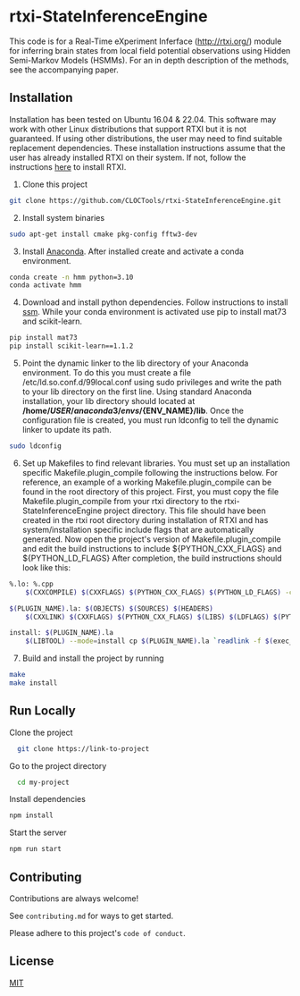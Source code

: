  # rtxi-StateInferenceEngine  
This code is for a Real-Time eXperiment Inferface (http://rtxi.org/) module for inferring 
brain states from local field potential observations using Hidden Semi-Markov
Models (HSMMs).  For an in depth description of the methods, see the accompanying paper.

## Installation

Installation has been tested on Ubuntu 16.04 & 22.04.  This software may work 
with other Linux distributions that support RTXI but it is not guaranteed.  If using
other distributions, the user may need to find suitable replacement dependencies. 
These installation instructions assume that the user has already installed RTXI
on their system.  If not, follow the instructions [here](http://rtxi.org/install/) to install RTXI.

1. Clone this project
~~~bash
git clone https://github.com/CLOCTools/rtxi-StateInferenceEngine.git
~~~

2. Install system binaries
~~~bash
sudo apt-get install cmake pkg-config fftw3-dev
~~~
3. Install [Anaconda](https://www.digitalocean.com/community/tutorials/how-to-install-the-anaconda-python-distribution-on-ubuntu-22-04).
After installed create and activate a conda environment.
~~~bash
conda create -n hmm python=3.10
conda activate hmm
~~~
4. Download and install python dependencies. Follow instructions to install 
[ssm](https://github.com/lindermanlab/ssm). While your conda environment is activated
use pip to install mat73 and scikit-learn.
~~~bash
pip install mat73
pip install scikit-learn==1.1.2
~~~
5. Point the dynamic linker to the lib directory of your Anaconda environment.
To do this you must create a file /etc/ld.so.conf.d/99local.conf using sudo privileges
and write the path to your lib directory on the first line.  Using standard Anaconda installation,
your lib directory should located at **/home/${USER}/anaconda3/envs/${ENV_NAME}/lib**.
Once the configuration file is created, you must run ldconfig to tell the dynamic linker to
update its path.
~~~bash
sudo ldconfig
~~~
6. Set up Makefiles to find relevant libraries. You must set up an installation specific
Makefile.plugin_compile following the instructions below.  For reference, an example of a 
working Makefile.plugin_compile can be found in the root directory of this project. 
First, you must copy the file Makefile.plugin_compile
from your rtxi directory to the rtxi-StateInferenceEngine project directory.
This file should have been created in the rtxi root directory during installation
of RTXI and has system/installation specific include flags that are automatically
generated.  Now open the project's version of Makefile.plugin_compile and edit the 
build instructions to include ${PYTHON_CXX_FLAGS} and ${PYTHON_LD_FLAGS} 
After completion, the build instructions should look like this:
~~~bash
%.lo: %.cpp
	$(CXXCOMPILE) $(CXXFLAGS) $(PYTHON_CXX_FLAGS) $(PYTHON_LD_FLAGS) -c $< -o $@

$(PLUGIN_NAME).la: $(OBJECTS) $(SOURCES) $(HEADERS)
	$(CXXLINK) $(CXXFLAGS) $(PYTHON_CXX_FLAGS) $(LIBS) $(LDFLAGS) $(PYTHON_LD_FLAGS) $(OBJECTS) -rpath `readlink -f $(exec_modeldir)` -o $(PLUGIN_NAME).la

install: $(PLUGIN_NAME).la
	$(LIBTOOL) --mode=install cp $(PLUGIN_NAME).la `readlink -f $(exec_modeldir)`
~~~

7. Build and install the project by running
~~~bash
make
make install
~~~

## Run Locally  

Clone the project  

~~~bash  
  git clone https://link-to-project
~~~

Go to the project directory  

~~~bash  
  cd my-project
~~~

Install dependencies  

~~~bash  
npm install
~~~

Start the server  

~~~bash  
npm run start
~~~

## Contributing  

Contributions are always welcome!  

See `contributing.md` for ways to get started.  

Please adhere to this project's `code of conduct`.  

## License  

[MIT](https://choosealicense.com/licenses/mit/)
